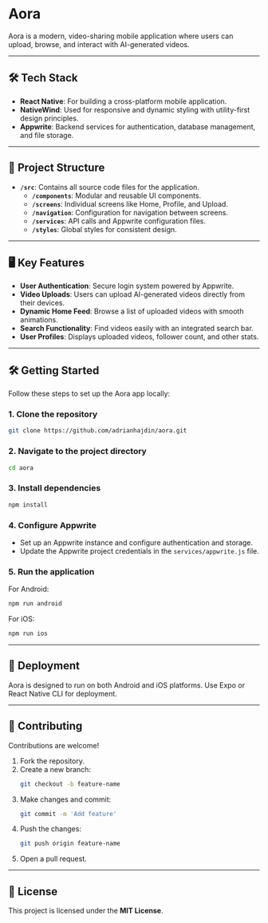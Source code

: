 # Aora  

Aora is a modern, video-sharing mobile application where users can upload, browse, and interact with AI-generated videos.  

---

## 🛠 **Tech Stack**  

- **React Native**: For building a cross-platform mobile application.  
- **NativeWind**: Used for responsive and dynamic styling with utility-first design principles.  
- **Appwrite**: Backend services for authentication, database management, and file storage.  

---

## 📂 **Project Structure**  

- **`/src`**: Contains all source code files for the application.  
  - **`/components`**: Modular and reusable UI components.  
  - **`/screens`**: Individual screens like Home, Profile, and Upload.  
  - **`/navigation`**: Configuration for navigation between screens.  
  - **`/services`**: API calls and Appwrite configuration files.  
  - **`/styles`**: Global styles for consistent design.  

---

## 🖥️ **Key Features**  

- **User Authentication**: Secure login system powered by Appwrite.  
- **Video Uploads**: Users can upload AI-generated videos directly from their devices.  
- **Dynamic Home Feed**: Browse a list of uploaded videos with smooth animations.  
- **Search Functionality**: Find videos easily with an integrated search bar.  
- **User Profiles**: Displays uploaded videos, follower count, and other stats.  

---

## 🛠️ **Getting Started**  

Follow these steps to set up the Aora app locally:  

### 1. Clone the repository  
```bash  
git clone https://github.com/adrianhajdin/aora.git  
```  

### 2. Navigate to the project directory  
```bash  
cd aora  
```  

### 3. Install dependencies  
```bash  
npm install  
```  

### 4. Configure Appwrite  
- Set up an Appwrite instance and configure authentication and storage.  
- Update the Appwrite project credentials in the `services/appwrite.js` file.  

### 5. Run the application  
For Android:  
```bash  
npm run android  
```  
For iOS:  
```bash  
npm run ios  
```  

---

## 🚀 **Deployment**  

Aora is designed to run on both Android and iOS platforms. Use Expo or React Native CLI for deployment.  

---

## 🌟 **Contributing**  

Contributions are welcome!  

1. Fork the repository.  
2. Create a new branch:  
   ```bash  
   git checkout -b feature-name  
   ```  
3. Make changes and commit:  
   ```bash  
   git commit -m 'Add feature'  
   ```  
4. Push the changes:  
   ```bash  
   git push origin feature-name  
   ```  
5. Open a pull request.  

---

## 📜 **License**  

This project is licensed under the **MIT License**.  

